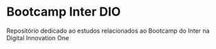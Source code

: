 # Bootcamp Inter DIO
Repositório dedicado ao estudos relacionados ao Bootcamp do Inter na Digital Innovation One
